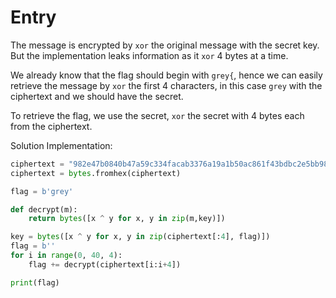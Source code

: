 # Entry
The message is encrypted by `xor` the original message with the secret key. But the implementation leaks information as it `xor` 4 bytes at a time. 

We already know that the flag should begin with `grey{`, hence we can easily retrieve the message by `xor` the first 4 characters, in this case `grey` with the ciphertext and we should have the secret. 

To retrieve the flag, we use the secret, `xor` the secret with 4 bytes each from the ciphertext.

Solution Implementation: 

```python
ciphertext = "982e47b0840b47a59c334facab3376a19a1b50ac861f43bdbc2e5bb98b3375a68d3046e8de7d03b4"
ciphertext = bytes.fromhex(ciphertext)

flag = b'grey'

def decrypt(m):
    return bytes([x ^ y for x, y in zip(m,key)])

key = bytes([x ^ y for x, y in zip(ciphertext[:4], flag)])
flag = b''
for i in range(0, 40, 4):
	flag += decrypt(ciphertext[i:i+4])

print(flag)
```

